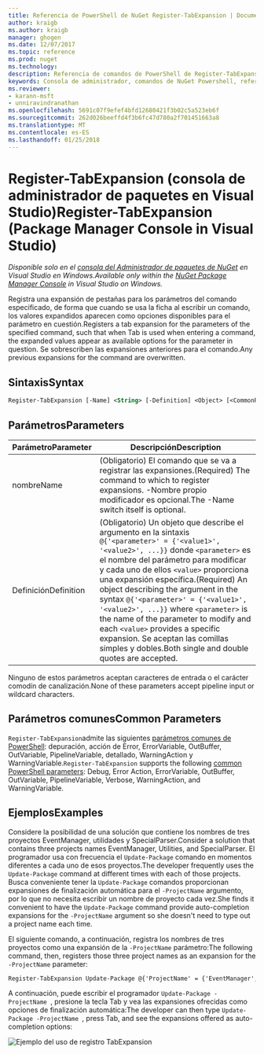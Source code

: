 ```yaml
---
title: Referencia de PowerShell de NuGet Register-TabExpansion | Documentos de Microsoft
author: kraigb
ms.author: kraigb
manager: ghogen
ms.date: 12/07/2017
ms.topic: reference
ms.prod: nuget
ms.technology: 
description: Referencia de comandos de PowerShell de Register-TabExpansion en la consola de administrador de paquetes de NuGet en Visual Studio.
keywords: Consola de administrador, comandos de NuGet Powershell, referencia de NuGet Powershell, Register-TabExpansion de paquete de NuGet
ms.reviewer:
- karann-msft
- unniravindranathan
ms.openlocfilehash: 5691c07f9efef4bfd12680421f3b02c5a523eb6f
ms.sourcegitcommit: 262d026beeffd4f3b6fc47d780a2f701451663a8
ms.translationtype: MT
ms.contentlocale: es-ES
ms.lasthandoff: 01/25/2018
---
```

# <a name="register-tabexpansion-package-manager-console-in-visual-studio"></a><span data-ttu-id="88c49-104">Register-TabExpansion (consola de administrador de paquetes en Visual Studio)</span><span class="sxs-lookup"><span data-stu-id="88c49-104">Register-TabExpansion (Package Manager Console in Visual Studio)</span></span>

<span data-ttu-id="88c49-105">*Disponible solo en el [consola del Administrador de paquetes de NuGet](Package-Manager-Console.md) en Visual Studio en Windows.*</span><span class="sxs-lookup"><span data-stu-id="88c49-105">*Available only within the [NuGet Package Manager Console](Package-Manager-Console.md) in Visual Studio on Windows.*</span></span>

<span data-ttu-id="88c49-106">Registra una expansión de pestañas para los parámetros del comando especificado, de forma que cuando se usa la ficha al escribir un comando, los valores expandidos aparecen como opciones disponibles para el parámetro en cuestión.</span><span class="sxs-lookup"><span data-stu-id="88c49-106">Registers a tab expansion for the parameters of the specified command, such that when Tab is used when entering a command, the expanded values appear as available options for the parameter in question.</span></span> <span data-ttu-id="88c49-107">Se sobrescriben las expansiones anteriores para el comando.</span><span class="sxs-lookup"><span data-stu-id="88c49-107">Any previous expansions for the command are overwritten.</span></span>

## <a name="syntax"></a><span data-ttu-id="88c49-108">Sintaxis</span><span class="sxs-lookup"><span data-stu-id="88c49-108">Syntax</span></span>

```ps
Register-TabExpansion [-Name] <String> [-Definition] <Object> [<CommonParameters>]
```

## <a name="parameters"></a><span data-ttu-id="88c49-109">Parámetros</span><span class="sxs-lookup"><span data-stu-id="88c49-109">Parameters</span></span>

| <span data-ttu-id="88c49-110">Parámetro</span><span class="sxs-lookup"><span data-stu-id="88c49-110">Parameter</span></span> | <span data-ttu-id="88c49-111">Descripción</span><span class="sxs-lookup"><span data-stu-id="88c49-111">Description</span></span> |
| --- | --- |
| <span data-ttu-id="88c49-112">nombre</span><span class="sxs-lookup"><span data-stu-id="88c49-112">Name</span></span> | <span data-ttu-id="88c49-113">(Obligatorio) El comando que se va a registrar las expansiones.</span><span class="sxs-lookup"><span data-stu-id="88c49-113">(Required) The command to which to register expansions.</span></span> <span data-ttu-id="88c49-114">-Nombre propio modificador es opcional.</span><span class="sxs-lookup"><span data-stu-id="88c49-114">The -Name switch itself is optional.</span></span> |
| <span data-ttu-id="88c49-115">Definición</span><span class="sxs-lookup"><span data-stu-id="88c49-115">Definition</span></span> | <span data-ttu-id="88c49-116">(Obligatorio) Un objeto que describe el argumento en la sintaxis `@{'<parameter>' = {'<value1>', '<value2>', ...}}` donde `<parameter>` es el nombre del parámetro para modificar y cada uno de ellos `<value>` proporciona una expansión específica.</span><span class="sxs-lookup"><span data-stu-id="88c49-116">(Required) An object describing the argument in the syntax `@{'<parameter>' = {'<value1>', '<value2>', ...}}` where `<parameter>` is the name of the parameter to modify and each `<value>` provides a specific expansion.</span></span> <span data-ttu-id="88c49-117">Se aceptan las comillas simples y dobles.</span><span class="sxs-lookup"><span data-stu-id="88c49-117">Both single and double quotes are accepted.</span></span> |

<span data-ttu-id="88c49-118">Ninguno de estos parámetros aceptan caracteres de entrada o el carácter comodín de canalización.</span><span class="sxs-lookup"><span data-stu-id="88c49-118">None of these parameters accept pipeline input or wildcard characters.</span></span>

## <a name="common-parameters"></a><span data-ttu-id="88c49-119">Parámetros comunes</span><span class="sxs-lookup"><span data-stu-id="88c49-119">Common Parameters</span></span>

<span data-ttu-id="88c49-120">`Register-TabExpansion`admite las siguientes [parámetros comunes de PowerShell](http://go.microsoft.com/fwlink/?LinkID=113216): depuración, acción de Error, ErrorVariable, OutBuffer, OutVariable, PipelineVariable, detallado, WarningAction y WarningVariable.</span><span class="sxs-lookup"><span data-stu-id="88c49-120">`Register-TabExpansion` supports the following [common PowerShell parameters](http://go.microsoft.com/fwlink/?LinkID=113216): Debug, Error Action, ErrorVariable, OutBuffer, OutVariable, PipelineVariable, Verbose, WarningAction, and WarningVariable.</span></span>

## <a name="examples"></a><span data-ttu-id="88c49-121">Ejemplos</span><span class="sxs-lookup"><span data-stu-id="88c49-121">Examples</span></span>

<span data-ttu-id="88c49-122">Considere la posibilidad de una solución que contiene los nombres de tres proyectos EventManager, utilidades y SpecialParser.</span><span class="sxs-lookup"><span data-stu-id="88c49-122">Consider a solution that contains three projects names EventManager, Utilities, and SpecialParser.</span></span> <span data-ttu-id="88c49-123">El programador usa con frecuencia el `Update-Package` comando en momentos diferentes a cada uno de esos proyectos.</span><span class="sxs-lookup"><span data-stu-id="88c49-123">The developer frequently uses the `Update-Package` command at different times with each of those projects.</span></span> <span data-ttu-id="88c49-124">Busca conveniente tener la `Update-Package` comandos proporcionan expansiones de finalización automática para el `-ProjectName` argumento, por lo que no necesita escribir un nombre de proyecto cada vez.</span><span class="sxs-lookup"><span data-stu-id="88c49-124">She finds it convenient to have the `Update-Package` command provide auto-completion expansions for the `-ProjectName` argument so she doesn't need to type out a project name each time.</span></span> 

<span data-ttu-id="88c49-125">El siguiente comando, a continuación, registra los nombres de tres proyectos como una expansión de la `-ProjectName` parámetro:</span><span class="sxs-lookup"><span data-stu-id="88c49-125">The following command, then, registers those three project names as an expansion for the `-ProjectName` parameter:</span></span>

```ps
Register-TabExpansion Update-Package @{'ProjectName' = {'EventManager', 'Utilities', 'SpecialParser'}}    
```

<span data-ttu-id="88c49-126">A continuación, puede escribir el programador `Update-Package -ProjectName `, presione la tecla Tab y vea las expansiones ofrecidas como opciones de finalización automática:</span><span class="sxs-lookup"><span data-stu-id="88c49-126">The developer can then type `Update-Package -ProjectName `, press Tab, and see the expansions offered as auto-completion options:</span></span>

![Ejemplo del uso de registro TabExpansion](media/Register-TabExpansion-Example.png)
